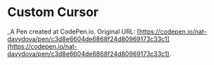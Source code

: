 # Custom Cursor
 _A Pen created at CodePen.io. Original URL: [https://codepen.io/nat-davydova/pen/c3d8e6604de6868f24d80969173c33c1](https://codepen.io/nat-davydova/pen/c3d8e6604de6868f24d80969173c33c1).

 